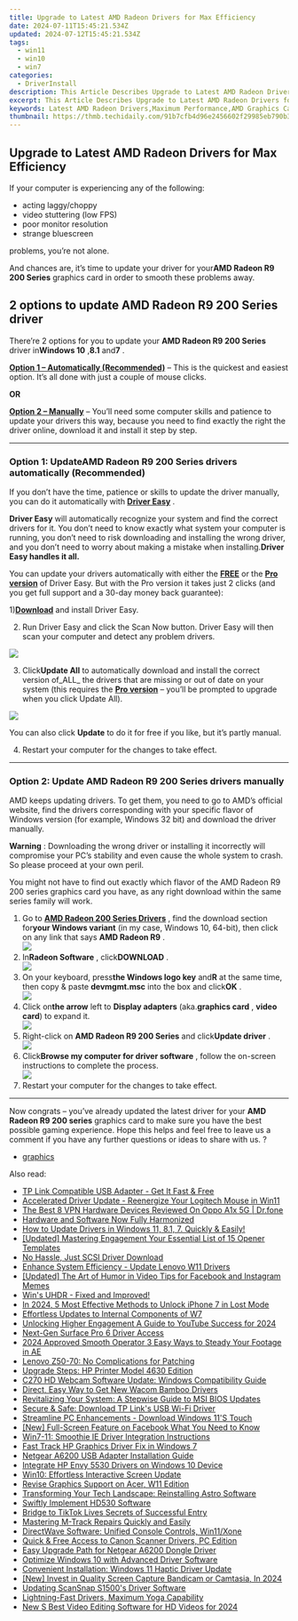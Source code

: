```yaml
---
title: Upgrade to Latest AMD Radeon Drivers for Max Efficiency
date: 2024-07-11T15:45:21.534Z
updated: 2024-07-12T15:45:21.534Z
tags:
  - win11
  - win10
  - win7
categories:
  - DriverInstall
description: This Article Describes Upgrade to Latest AMD Radeon Drivers for Max Efficiency
excerpt: This Article Describes Upgrade to Latest AMD Radeon Drivers for Max Efficiency
keywords: Latest AMD Radeon Drivers,Maximum Performance,AMD Graphics Cards Upgrade,Graphics Card Efficiency,Advanced Radeon Drivers,Radeon Graphics Optimization,Enhanced Radeon Performance
thumbnail: https://thmb.techidaily.com/91b7cfb4d96e2456602f29985eb790b38dbd8c0fc22d4f4a877755c3058adea9.jpg
---
```


## Upgrade to Latest AMD Radeon Drivers for Max Efficiency

If your computer is experiencing any of the following:

* acting laggy/choppy
* video stuttering (low FPS)
* poor monitor resolution
* strange bluescreen

problems, you’re not alone.

 And chances are, it’s time to update your driver for your**AMD Radeon R9 200 Series**  graphics card in order to smooth these problems away.

## 2 options to update **AMD Radeon R9 200 Series driver**

 There’re 2 options for you to update your **AMD Radeon R9 200 Series**  driver in**Windows 10** ,**8.1** and**7** .

**[Option 1 – Automatically (Recommended)](#O1)**  –  This is the quickest and easiest option. It’s all done with just a couple of mouse clicks.

**OR**

[**Option 2 – Manually**](#O2)  –  You’ll need some computer skills and patience to update your drivers this way, because you need to find exactly the right the driver online, download it and install it step by step.

---

### Option 1: **UpdateAMD Radeon R9 200 Series drivers automatically (Recommended)**

 If you don’t have the time, patience or skills to update the driver manually, you can do it automatically with **[Driver Easy](https://tools.techidaily.com/drivereasy/download/)**  .

**Driver Easy**   will automatically recognize your system and find the correct drivers for it. You don’t need to know exactly what system your computer is running, you don’t need to risk downloading and installing the wrong driver, and you don’t need to worry about making a mistake when installing.**Driver Easy handles it all.**

 You can update your drivers automatically with either the **[FREE](https://tools.techidaily.com/drivereasy/download/)**  or the **[](https://tools.techidaily.com/drivereasy/download/) [Pro version](https://tools.techidaily.com/drivereasy/download/)**  of Driver Easy. But with the Pro version it takes just 2 clicks (and you get full support and a 30-day money back guarantee):

 1)[**Download**](https://tools.techidaily.com/drivereasy/download/) and install Driver Easy.

 2) Run Driver Easy and click the Scan Now button. Driver Easy will then scan your computer and detect any problem drivers.

![](https://images.drivereasy.com/wp-content/uploads/2018/05/img_5afb955c3ee3c.jpg)

 3) Click**Update All** to automatically download and install the correct version of_ALL_ the drivers that are missing or out of date on your system (this requires the [**Pro version**](https://tools.techidaily.com/drivereasy/download/) – you’ll be prompted to upgrade when you click Update All).

![](https://images.drivereasy.com/wp-content/uploads/2018/08/img_5b68332f24249.jpg)

 You can also click **Update** to do it for free if you like, but it’s partly manual.

4) Restart your computer for the changes to take effect.

---

### Option 2: Update **AMD Radeon R9 200 Series drivers** manually

 AMD keeps updating drivers. To get them, you need to go to AMD’s official website, find the drivers corresponding with your specific flavor of Windows version (for example, Windows 32 bit) and download the driver manually.

**Warning** : Downloading the wrong driver or installing it incorrectly will compromise your PC’s stability and even cause the whole system to crash. So please proceed at your own peril.

 You might not have to find out exactly which flavor of the AMD Radeon R9 200 series graphics card you have, as any right download within the same series family will work.

1. Go to **[AMD Radeon 200 Series Drivers](https://support.amd.com/en-us/kb-articles/Pages/AMD-Radeon-200-Series-Drivers.aspx)**  , find the download section for**your Windows variant** (in my case, Windows 10, 64-bit), then click on any link that says **AMD Radeon R9** .  
![](https://images.drivereasy.com/wp-content/uploads/2018/05/img_5afb92c521f92.png)
2. In**Radeon Software** , click**DOWNLOAD** .  
![](https://images.drivereasy.com/wp-content/uploads/2018/05/img_5afb92e2a5e0b.png)
3. On your keyboard, press**the Windows logo key** and**R** at the same time, then copy & paste **devmgmt.msc** into the box and click**OK** .  
![](https://images.drivereasy.com/wp-content/uploads/2018/05/img_5afb9c1b96ba9.png)
4. Click on**the arrow** left to **Display adapters** (aka.**graphics card** , **video card**) to expand it.  
![](https://images.drivereasy.com/wp-content/uploads/2018/05/img_5afb92534e0ab.jpg)
5. Right-click on **AMD Radeon R9 200 Series** and click**Update driver** .  
![](https://images.drivereasy.com/wp-content/uploads/2018/05/img_5afac249bd784.jpg)
6. Click**Browse my computer for driver software** , follow the on-screen instructions to complete the process.  
![](https://images.drivereasy.com/wp-content/uploads/2018/05/img_5afb9502d9df0.png)
7. Restart your computer for the changes to take effect.

---

 Now congrats – you’ve already updated the latest driver for your   **AMD Radeon R9 200 series**  graphics card to make sure you have the best possible gaming experience. Hope this helps and feel free to leave us a comment if you have any further questions or ideas to share with us. ?

* [graphics](https://tools.techidaily.com/drivereasy/download/)

<ins class="adsbygoogle"
     style="display:block"
     data-ad-format="autorelaxed"
     data-ad-client="ca-pub-7571918770474297"
     data-ad-slot="1223367746"></ins>



<ins class="adsbygoogle"
     style="display:block"
     data-ad-client="ca-pub-7571918770474297"
     data-ad-slot="8358498916"
     data-ad-format="auto"
     data-full-width-responsive="true"></ins>



<span class="atpl-alsoreadstyle">Also read:</span>
<div><ul>
<li><a href="https://driver-install.techidaily.com/tp-link-compatible-usb-adapter-get-it-fast-and-free/"><u>TP Link Compatible USB Adapter - Get It Fast & Free</u></a></li>
<li><a href="https://driver-install.techidaily.com/accelerated-driver-update-reenergize-your-logitech-mouse-in-win11/"><u>Accelerated Driver Update - Reenergize Your Logitech Mouse in Win11</u></a></li>
<li><a href="https://fake-location.techidaily.com/the-best-8-vpn-hardware-devices-reviewed-on-oppo-a1x-5g-drfone-by-drfone-virtual-android/"><u>The Best 8 VPN Hardware Devices Reviewed On Oppo A1x 5G | Dr.fone</u></a></li>
<li><a href="https://driver-install.techidaily.com/hardware-and-software-now-fully-harmonized/"><u>Hardware and Software Now Fully Harmonized</u></a></li>
<li><a href="https://driver-install.techidaily.com/how-to-update-drivers-in-windows-11-81-7-quickly-and-easily/"><u>How to Update Drivers in Windows 11, 8.1, 7. Quickly & Easily!</u></a></li>
<li><a href="https://facebook-record-videos.techidaily.com/updated-mastering-engagement-your-essential-list-of-15-opener-templates/"><u>[Updated] Mastering Engagement  Your Essential List of 15 Opener Templates</u></a></li>
<li><a href="https://driver-install.techidaily.com/no-hassle-just-scsi-driver-download/"><u>No Hassle, Just SCSI Driver Download</u></a></li>
<li><a href="https://driver-install.techidaily.com/enhance-system-efficiency-update-lenovo-w11-drivers/"><u>Enhance System Efficiency - Update Lenovo W11 Drivers</u></a></li>
<li><a href="https://instagram-clips.techidaily.com/updated-the-art-of-humor-in-video-tips-for-facebook-and-instagram-memes/"><u>[Updated] The Art of Humor in Video  Tips for Facebook and Instagram Memes</u></a></li>
<li><a href="https://driver-install.techidaily.com/wins-uhdr-fixed-and-improved/"><u>Win's UHDR - Fixed and Improved!</u></a></li>
<li><a href="https://ios-unlock.techidaily.com/in-2024-5-most-effective-methods-to-unlock-iphone-7-in-lost-mode-by-drfone-ios/"><u>In 2024, 5 Most Effective Methods to Unlock iPhone 7 in Lost Mode</u></a></li>
<li><a href="https://driver-install.techidaily.com/effortless-updates-to-internal-components-of-w7/"><u>Effortless Updates to Internal Components of W7</u></a></li>
<li><a href="https://facebook-video-footage.techidaily.com/unlocking-higher-engagement-a-guide-to-youtube-success-for-2024/"><u>Unlocking Higher Engagement  A Guide to YouTube Success for 2024</u></a></li>
<li><a href="https://driver-install.techidaily.com/next-gen-surface-pro-6-driver-access/"><u>Next-Gen Surface Pro 6 Driver Access</u></a></li>
<li><a href="https://video-content-creator.techidaily.com/2024-approved-smooth-operator-3-easy-ways-to-steady-your-footage-in-ae/"><u>2024 Approved Smooth Operator 3 Easy Ways to Steady Your Footage in AE</u></a></li>
<li><a href="https://driver-install.techidaily.com/lenovo-z50-70-no-complications-for-patching/"><u>Lenovo Z50-70: No Complications for Patching</u></a></li>
<li><a href="https://driver-install.techidaily.com/upgrade-steps-hp-printer-model-4630-edition/"><u>Upgrade Steps: HP Printer Model 4630 Edition</u></a></li>
<li><a href="https://driver-install.techidaily.com/c270-hd-webcam-software-update-windows-compatibility-guide/"><u>C270 HD Webcam Software Update: Windows Compatibility Guide</u></a></li>
<li><a href="https://driver-install.techidaily.com/direct-easy-way-to-get-new-wacom-bamboo-drivers/"><u>Direct, Easy Way to Get New Wacom Bamboo Drivers</u></a></li>
<li><a href="https://driver-install.techidaily.com/revitalizing-your-system-a-stepwise-guide-to-msi-bios-updates/"><u>Revitalizing Your System: A Stepwise Guide to MSI BIOS Updates</u></a></li>
<li><a href="https://driver-install.techidaily.com/secure-and-safe-download-tp-links-usb-wi-fi-driver/"><u>Secure & Safe: Download TP Link's USB Wi-Fi Driver</u></a></li>
<li><a href="https://driver-install.techidaily.com/streamline-pc-enhancements-download-windows-11s-touch/"><u>Streamline PC Enhancements - Download Windows 11'S Touch</u></a></li>
<li><a href="https://facebook-clips.techidaily.com/new-full-screen-feature-on-facebook-what-you-need-to-know/"><u>[New] Full-Screen Feature on Facebook  What You Need to Know</u></a></li>
<li><a href="https://driver-install.techidaily.com/win7-11-smoothie-ie-driver-integration-instructions/"><u>Win7-11: Smoothie IE Driver Integration Instructions</u></a></li>
<li><a href="https://driver-install.techidaily.com/fast-track-hp-graphics-driver-fix-in-windows-7/"><u>Fast Track HP Graphics Driver Fix in Windows 7</u></a></li>
<li><a href="https://driver-install.techidaily.com/netgear-a6200-usb-adapter-installation-guide/"><u>Netgear A6200 USB Adapter Installation Guide</u></a></li>
<li><a href="https://driver-install.techidaily.com/integrate-hp-envy-5530-drivers-on-windows-10-device/"><u>Integrate HP Envy 5530 Drivers on Windows 10 Device</u></a></li>
<li><a href="https://driver-install.techidaily.com/win10-effortless-interactive-screen-update/"><u>Win10: Effortless Interactive Screen Update</u></a></li>
<li><a href="https://driver-install.techidaily.com/revise-graphics-support-on-acer-w11-edition/"><u>Revise Graphics Support on Acer, W11 Edition</u></a></li>
<li><a href="https://driver-install.techidaily.com/transforming-your-tech-landscape-reinstalling-astro-software/"><u>Transforming Your Tech Landscape: Reinstalling Astro Software</u></a></li>
<li><a href="https://driver-install.techidaily.com/swiftly-implement-hd530-software/"><u>Swiftly Implement HD530 Software</u></a></li>
<li><a href="https://tiktok-videos.techidaily.com/bridge-to-tiktok-lives-secrets-of-successful-entry/"><u>Bridge to TikTok Lives  Secrets of Successful Entry</u></a></li>
<li><a href="https://driver-install.techidaily.com/mastering-m-track-repairs-quickly-and-easily/"><u>Mastering M-Track Repairs Quickly and Easily</u></a></li>
<li><a href="https://driver-install.techidaily.com/directwave-software-unified-console-controls-win11xone/"><u>DirectWave Software: Unified Console Controls, Win11/Xone</u></a></li>
<li><a href="https://driver-install.techidaily.com/quick-and-free-access-to-canon-scanner-drivers-pc-edition/"><u>Quick & Free Access to Canon Scanner Drivers, PC Edition</u></a></li>
<li><a href="https://driver-install.techidaily.com/easy-upgrade-path-for-netgear-a6200-dongle-driver/"><u>Easy Upgrade Path for Netgear A6200 Dongle Driver</u></a></li>
<li><a href="https://driver-install.techidaily.com/optimize-windows-10-with-advanced-driver-software/"><u>Optimize Windows 10 with Advanced Driver Software</u></a></li>
<li><a href="https://driver-install.techidaily.com/convenient-installation-windows-11-haptic-driver-update/"><u>Convenient Installation: Windows 11 Haptic Driver Update</u></a></li>
<li><a href="https://remote-screen-capture.techidaily.com/new-invest-in-quality-screen-capture-bandicam-or-camtasia-in-2024/"><u>[New] Invest in Quality Screen Capture  Bandicam or Camtasia, In 2024</u></a></li>
<li><a href="https://driver-install.techidaily.com/updating-scansnap-s1500s-driver-software/"><u>Updating ScanSnap S1500's Driver Software</u></a></li>
<li><a href="https://driver-install.techidaily.com/lightning-fast-drivers-maximum-yoga-capability/"><u>Lightning-Fast Drivers, Maximum Yoga Capability</u></a></li>
<li><a href="https://ai-video-apps.techidaily.com/new-s-best-video-editing-software-for-hd-videos-for-2024/"><u>New S Best Video Editing Software for HD Videos for 2024</u></a></li>
</ul></div>
